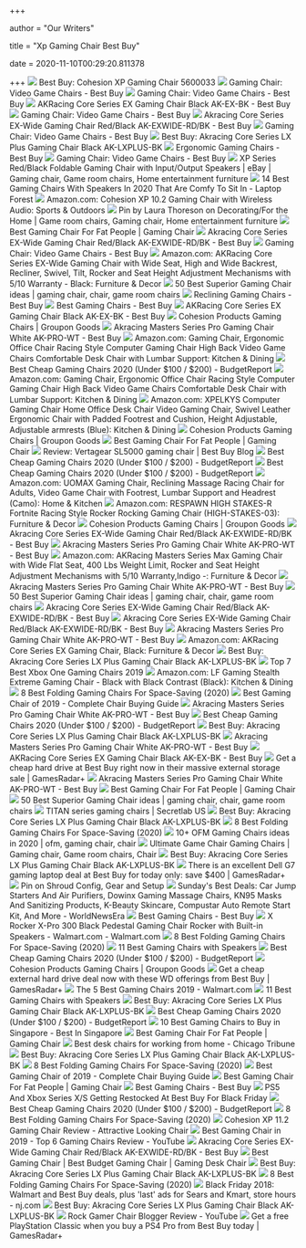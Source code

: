 +++
        
author = "Our Writers"
        
title = "Xp Gaming Chair Best Buy"
        
date = 2020-11-10T00:29:20.811378
        
+++
[ ![](https://pisces.bbystatic.com/image2/BestBuy_US/images/products/1033/1033518_ra.jpg)](https://pisces.bbystatic.com/image2/BestBuy_US/images/products/1033/1033518_ra.jpg) Best Buy: Cohesion XP Gaming Chair 5600033
[ ![](https://pisces.bbystatic.com/image2/BestBuy_US/Gallery/flex_Under-250-gaming-chair-EVN-173666-0415-der-149982.jpg;maxHeight=920;maxWidth=920)](https://pisces.bbystatic.com/image2/BestBuy_US/Gallery/flex_Under-250-gaming-chair-EVN-173666-0415-der-149982.jpg;maxHeight=920;maxWidth=920) Gaming Chair: Video Game Chairs - Best Buy
[ ![](https://pisces.bbystatic.com/image2/BestBuy_US/Gallery/flex_Weight-gaming-chair-EVN-173666-0415-der-149981.jpg;maxHeight=920;maxWidth=920)](https://pisces.bbystatic.com/image2/BestBuy_US/Gallery/flex_Weight-gaming-chair-EVN-173666-0415-der-149981.jpg;maxHeight=920;maxWidth=920) Gaming Chair: Video Game Chairs - Best Buy
[ ![](https://pisces.bbystatic.com/image2/BestBuy_US/images/products/6215/6215633_sd.jpg)](https://pisces.bbystatic.com/image2/BestBuy_US/images/products/6215/6215633_sd.jpg) AKRacing Core Series EX Gaming Chair Black AK-EX-BK - Best Buy
[ ![](https://pisces.bbystatic.com/image2/BestBuy_US/images/products/6180/6180855_sd.jpg;maxHeight=200;maxWidth=300)](https://pisces.bbystatic.com/image2/BestBuy_US/images/products/6180/6180855_sd.jpg;maxHeight=200;maxWidth=300) Gaming Chair: Video Game Chairs - Best Buy
[ ![](https://pisces.bbystatic.com/image2/BestBuy_US/images/products/6215/6215616_sd.jpg;maxHeight=640;maxWidth=550)](https://pisces.bbystatic.com/image2/BestBuy_US/images/products/6215/6215616_sd.jpg;maxHeight=640;maxWidth=550) Akracing Core Series EX-Wide Gaming Chair Red/Black AK-EXWIDE-RD/BK - Best  Buy
[ ![](https://pisces.bbystatic.com/image2/BestBuy_US/images/products/6215/6215622_sd.jpg;maxHeight=200;maxWidth=300)](https://pisces.bbystatic.com/image2/BestBuy_US/images/products/6215/6215622_sd.jpg;maxHeight=200;maxWidth=300) Gaming Chair: Video Game Chairs - Best Buy
[ ![](https://pisces.bbystatic.com/image2/BestBuy_US/images/products/6391/6391088cv28d.jpg)](https://pisces.bbystatic.com/image2/BestBuy_US/images/products/6391/6391088cv28d.jpg) Best Buy: Akracing Core Series LX Plus Gaming Chair Black AK-LXPLUS-BK
[ ![](https://pisces.bbystatic.com/image2/BestBuy_US/images/products/6328/6328698_sd.jpg;maxHeight=250;maxWidth=380)](https://pisces.bbystatic.com/image2/BestBuy_US/images/products/6328/6328698_sd.jpg;maxHeight=250;maxWidth=380) Ergonomic Gaming Chairs - Best Buy
[ ![](https://pisces.bbystatic.com/image2/BestBuy_US/images/products/6347/6347749_sd.jpg;maxHeight=200;maxWidth=300)](https://pisces.bbystatic.com/image2/BestBuy_US/images/products/6347/6347749_sd.jpg;maxHeight=200;maxWidth=300) Gaming Chair: Video Game Chairs - Best Buy
[ ![](https://i.pinimg.com/originals/18/7e/56/187e562a012ff25563398a008497a951.jpg)](https://i.pinimg.com/originals/18/7e/56/187e562a012ff25563398a008497a951.jpg) XP Series Red/Black Foldable Gaming Chair with Input/Output Speakers | eBay  | Gaming chair, Game room chairs, Home entertainment furniture
[ ![](https://www.laptopforest.com/wp-content/uploads/2018/01/Cohesion-XP-11.2-Gaming-Chair-Ottoman-With-Wireless-Audio-speakers-under-300-dollars-300x247.jpg)](https://www.laptopforest.com/wp-content/uploads/2018/01/Cohesion-XP-11.2-Gaming-Chair-Ottoman-With-Wireless-Audio-speakers-under-300-dollars-300x247.jpg) 14 Best Gaming Chairs With Speakers In 2020 That Are Comfy To Sit In -  Laptop Forest
[ ![](https://images-na.ssl-images-amazon.com/images/I/81LYUEyrwML._AC_SX425_.jpg)](https://images-na.ssl-images-amazon.com/images/I/81LYUEyrwML._AC_SX425_.jpg) Amazon.com: Cohesion XP 10.2 Gaming Chair with Wireless Audio: Sports &  Outdoors
[ ![](https://i.pinimg.com/originals/0b/af/9c/0baf9c077b28ba0f9a99f717a8c5881e.jpg)](https://i.pinimg.com/originals/0b/af/9c/0baf9c077b28ba0f9a99f717a8c5881e.jpg) Pin by Laura Thoreson on Decorating/For the Home | Game room chairs, Gaming  chair, Home entertainment furniture
[ ![](https://gamingdemons.com/wp-content/uploads/2018/04/Ficmax-Ergonomic-High-back-Large-Size-Office-Desk-Chair-Swivel-Black-PC-Gaming-Chair-with-Lumbar-Massage-Support-and-Retractible-Footrest.jpg)](https://gamingdemons.com/wp-content/uploads/2018/04/Ficmax-Ergonomic-High-back-Large-Size-Office-Desk-Chair-Swivel-Black-PC-Gaming-Chair-with-Lumbar-Massage-Support-and-Retractible-Footrest.jpg) Best Gaming Chair For Fat People | Gaming Chair
[ ![](https://pisces.bbystatic.com/image2/BestBuy_US/images/products/6215/6215616_sd.jpg)](https://pisces.bbystatic.com/image2/BestBuy_US/images/products/6215/6215616_sd.jpg) Akracing Core Series EX-Wide Gaming Chair Red/Black AK-EXWIDE-RD/BK - Best  Buy
[ ![](https://pisces.bbystatic.com/image2/BestBuy_US/images/products/6388/6388413_sd.jpg;maxHeight=200;maxWidth=300)](https://pisces.bbystatic.com/image2/BestBuy_US/images/products/6388/6388413_sd.jpg;maxHeight=200;maxWidth=300) Gaming Chair: Video Game Chairs - Best Buy
[ ![](https://images-na.ssl-images-amazon.com/images/I/51uuk-Eb2wL._AC_SX522_.jpg)](https://images-na.ssl-images-amazon.com/images/I/51uuk-Eb2wL._AC_SX522_.jpg) Amazon.com: AKRacing Core Series EX-Wide Gaming Chair with Wide Seat, High  and Wide Backrest, Recliner, Swivel, Tilt, Rocker and Seat Height  Adjustment Mechanisms with 5/10 Warranty - Black: Furniture & Decor
[ ![](https://i.pinimg.com/236x/6b/8d/54/6b8d54510ab9854f8ee73926ffa732a3--buy-computer-gaming-computer.jpg)](https://i.pinimg.com/236x/6b/8d/54/6b8d54510ab9854f8ee73926ffa732a3--buy-computer-gaming-computer.jpg) 50 Best Superior Gaming Chair ideas | gaming chair, chair, game room chairs
[ ![](https://pisces.bbystatic.com/image2/BestBuy_US/images/products/6110/6110779_sa.jpg;maxHeight=200;maxWidth=300)](https://pisces.bbystatic.com/image2/BestBuy_US/images/products/6110/6110779_sa.jpg;maxHeight=200;maxWidth=300) Reclining Gaming Chairs - Best Buy
[ ![](https://pisces.bbystatic.com/image2/BestBuy_US/images/products/6336/6336760_sd.jpg;maxHeight=250;maxWidth=380)](https://pisces.bbystatic.com/image2/BestBuy_US/images/products/6336/6336760_sd.jpg;maxHeight=250;maxWidth=380) Best Gaming Chairs - Best Buy
[ ![](https://pisces.bbystatic.com/image2/BestBuy_US/images/products/6215/6215633_rd.jpg)](https://pisces.bbystatic.com/image2/BestBuy_US/images/products/6215/6215633_rd.jpg) AKRacing Core Series EX Gaming Chair Black AK-EX-BK - Best Buy
[ ![](https://img.grouponcdn.com/deal/4TrorEKR4RDLWiceZDX5/EL-960x582/v1/sc600x600.jpg)](https://img.grouponcdn.com/deal/4TrorEKR4RDLWiceZDX5/EL-960x582/v1/sc600x600.jpg) Cohesion Products Gaming Chairs | Groupon Goods
[ ![](https://pisces.bbystatic.com/image2/BestBuy_US/images/products/6215/6215621_sd.jpg)](https://pisces.bbystatic.com/image2/BestBuy_US/images/products/6215/6215621_sd.jpg) Akracing Masters Series Pro Gaming Chair White AK-PRO-WT - Best Buy
[ ![](https://images-na.ssl-images-amazon.com/images/I/61U6ceBHQQL._AC_SY679_.jpg)](https://images-na.ssl-images-amazon.com/images/I/61U6ceBHQQL._AC_SY679_.jpg) Amazon.com: Gaming Chair, Ergonomic Office Chair Racing Style Computer Gaming  Chair High Back Video Game Chairs Comfortable Desk Chair with Lumbar  Support: Kitchen & Dining
[ ![](https://budgetreport.com/wp-content/uploads/2018/09/top-pc-gaming-chairs-2017-min.jpg)](https://budgetreport.com/wp-content/uploads/2018/09/top-pc-gaming-chairs-2017-min.jpg) Best Cheap Gaming Chairs 2020 (Under $100 / $200) - BudgetReport
[ ![](https://images-na.ssl-images-amazon.com/images/I/61SWEUhk0NL._AC_SL1500_.jpg)](https://images-na.ssl-images-amazon.com/images/I/61SWEUhk0NL._AC_SL1500_.jpg) Amazon.com: Gaming Chair, Ergonomic Office Chair Racing Style Computer Gaming  Chair High Back Video Game Chairs Comfortable Desk Chair with Lumbar  Support: Kitchen & Dining
[ ![](https://images-na.ssl-images-amazon.com/images/I/81cdt4ntveL._AC_SL1500_.jpg)](https://images-na.ssl-images-amazon.com/images/I/81cdt4ntveL._AC_SL1500_.jpg) Amazon.com: XPELKYS Computer Gaming Chair Home Office Desk Chair Video Gaming  Chair, Swivel Leather Ergonomic Chair with Padded Footrest and Cushion,  Height Adjustable, Adjustable armrests (Blue): Kitchen & Dining
[ ![](https://img.grouponcdn.com/deal/oWTwYSeiLjoZ34prjfsE/LF-960x582/v1/sc600x600.jpg)](https://img.grouponcdn.com/deal/oWTwYSeiLjoZ34prjfsE/LF-960x582/v1/sc600x600.jpg) Cohesion Products Gaming Chairs | Groupon Goods
[ ![](https://lh3.googleusercontent.com/proxy/yCxR-_ms1OotH_301A-Oa-q008JkYEOJzvMx6NmaOWlI5ntck2MWHlt7NxyCskk2Dzkn-nrY0FZeYZg8a8NIkwm87SckWmXFiJsF_ituoIwBHVFV-pkPc_Kszx4syaQzdOwLMdHgOhe9oNk=w1200-h630-p-k-no-nu)](https://lh3.googleusercontent.com/proxy/yCxR-_ms1OotH_301A-Oa-q008JkYEOJzvMx6NmaOWlI5ntck2MWHlt7NxyCskk2Dzkn-nrY0FZeYZg8a8NIkwm87SckWmXFiJsF_ituoIwBHVFV-pkPc_Kszx4syaQzdOwLMdHgOhe9oNk=w1200-h630-p-k-no-nu) Best Gaming Chair For Fat People | Gaming Chair
[ ![](https://blog.bestbuy.ca/wp-content/uploads/2017/11/IMG_3578.jpg)](https://blog.bestbuy.ca/wp-content/uploads/2017/11/IMG_3578.jpg) Review: Vertagear SL5000 gaming chair | Best Buy Blog
[ ![](https://budgetreport.com/wp-content/uploads/2018/09/61PYvzjGgOL._SL1500_.jpg)](https://budgetreport.com/wp-content/uploads/2018/09/61PYvzjGgOL._SL1500_.jpg) Best Cheap Gaming Chairs 2020 (Under $100 / $200) - BudgetReport
[ ![](https://budgetreport.com/wp-content/uploads/2018/09/61dVvAWkXeL._SL1000_.jpg)](https://budgetreport.com/wp-content/uploads/2018/09/61dVvAWkXeL._SL1000_.jpg) Best Cheap Gaming Chairs 2020 (Under $100 / $200) - BudgetReport
[ ![](https://images-na.ssl-images-amazon.com/images/I/61ugLxpGegL._AC_SL1200_.jpg)](https://images-na.ssl-images-amazon.com/images/I/61ugLxpGegL._AC_SL1200_.jpg) Amazon.com: UOMAX Gaming Chair, Reclining Massage Racing Chair for Adults,  Video Game Chair with Footrest, Lumbar Support and Headrest (Camo): Home &  Kitchen
[ ![](https://images-na.ssl-images-amazon.com/images/I/81debTYxP-L._AC_SX522_.jpg)](https://images-na.ssl-images-amazon.com/images/I/81debTYxP-L._AC_SX522_.jpg) Amazon.com: RESPAWN HIGH STAKES-R Fortnite Racing Style Rocker Rocking Gaming  Chair (HIGH-STAKES-03): Furniture & Decor
[ ![](https://img.grouponcdn.com/deal/qXX9fxr4mspEvQKwnDcg/wY-960x582/v1/c700x420.jpg)](https://img.grouponcdn.com/deal/qXX9fxr4mspEvQKwnDcg/wY-960x582/v1/c700x420.jpg) Cohesion Products Gaming Chairs | Groupon Goods
[ ![](https://pisces.bbystatic.com/image2/BestBuy_US/images/products/6215/6215616cv13d.jpg)](https://pisces.bbystatic.com/image2/BestBuy_US/images/products/6215/6215616cv13d.jpg) Akracing Core Series EX-Wide Gaming Chair Red/Black AK-EXWIDE-RD/BK - Best  Buy
[ ![](https://pisces.bbystatic.com/image2/BestBuy_US/images/products/6215/6215621ld.jpg)](https://pisces.bbystatic.com/image2/BestBuy_US/images/products/6215/6215621ld.jpg) Akracing Masters Series Pro Gaming Chair White AK-PRO-WT - Best Buy
[ ![](https://images-na.ssl-images-amazon.com/images/I/514FVC%2BIWqL._AC_SX522_.jpg)](https://images-na.ssl-images-amazon.com/images/I/514FVC%2BIWqL._AC_SX522_.jpg) Amazon.com: AKRacing Masters Series Max Gaming Chair with Wide Flat Seat,  400 Lbs Weight Limit, Rocker and Seat Height Adjustment Mechanisms with  5/10 Warranty,Indigo -: Furniture & Decor
[ ![](https://pisces.bbystatic.com/image2/BestBuy_US/images/products/6215/6215621_rd.jpg)](https://pisces.bbystatic.com/image2/BestBuy_US/images/products/6215/6215621_rd.jpg) Akracing Masters Series Pro Gaming Chair White AK-PRO-WT - Best Buy
[ ![](https://i.pinimg.com/236x/9c/95/0f/9c950f263dbae18021d0ed6717dab716--best-chairs-gaming-chair.jpg)](https://i.pinimg.com/236x/9c/95/0f/9c950f263dbae18021d0ed6717dab716--best-chairs-gaming-chair.jpg) 50 Best Superior Gaming Chair ideas | gaming chair, chair, game room chairs
[ ![](https://pisces.bbystatic.com/image2/BestBuy_US/images/products/6215/6215616cv15d.jpg)](https://pisces.bbystatic.com/image2/BestBuy_US/images/products/6215/6215616cv15d.jpg) Akracing Core Series EX-Wide Gaming Chair Red/Black AK-EXWIDE-RD/BK - Best  Buy
[ ![](https://pisces.bbystatic.com/image2/BestBuy_US/images/products/6215/6215616cv11d.jpg)](https://pisces.bbystatic.com/image2/BestBuy_US/images/products/6215/6215616cv11d.jpg) Akracing Core Series EX-Wide Gaming Chair Red/Black AK-EXWIDE-RD/BK - Best  Buy
[ ![](https://pisces.bbystatic.com/image2/BestBuy_US/images/products/6215/6215621cv14d.jpg)](https://pisces.bbystatic.com/image2/BestBuy_US/images/products/6215/6215621cv14d.jpg) Akracing Masters Series Pro Gaming Chair White AK-PRO-WT - Best Buy
[ ![](https://images-na.ssl-images-amazon.com/images/I/81rFTQG8pKL._AC_SY550_.jpg)](https://images-na.ssl-images-amazon.com/images/I/81rFTQG8pKL._AC_SY550_.jpg) Amazon.com: AKRacing Core Series EX Gaming Chair, Black: Furniture & Decor
[ ![](https://pisces.bbystatic.com/image2/BestBuy_US/images/products/6391/6391088_rd.jpg)](https://pisces.bbystatic.com/image2/BestBuy_US/images/products/6391/6391088_rd.jpg) Best Buy: Akracing Core Series LX Plus Gaming Chair Black AK-LXPLUS-BK
[ ![](https://hddmag.com/wp-content/uploads/2017/06/Xbox-one-Gaming-Chairs.jpg)](https://hddmag.com/wp-content/uploads/2017/06/Xbox-one-Gaming-Chairs.jpg) Top 7 Best Xbox One Gaming Chairs 2019
[ ![](https://images-na.ssl-images-amazon.com/images/I/81gee0JcLRL._AC_SL1500_.jpg)](https://images-na.ssl-images-amazon.com/images/I/81gee0JcLRL._AC_SL1500_.jpg) Amazon.com: LF Gaming Stealth Extreme Gaming Chair - Black with Black  Contrast (Black): Kitchen & Dining
[ ![](https://gamingchairshunter.com/wp-content/uploads/xp-1-cohesion-simple-gaming-chair-you-can-put-in-your-closet-and-save-space.jpg)](https://gamingchairshunter.com/wp-content/uploads/xp-1-cohesion-simple-gaming-chair-you-can-put-in-your-closet-and-save-space.jpg) 8 Best Folding Gaming Chairs For Space-Saving (2020)
[ ![](https://i0.wp.com/www.inknik.com/wp-content/uploads/2018/09/Best-Gaming-Chiar.jpg?resize=752%2C440&ssl=1)](https://i0.wp.com/www.inknik.com/wp-content/uploads/2018/09/Best-Gaming-Chiar.jpg?resize=752%2C440&ssl=1) Best Gaming Chair of 2019 - Complete Chair Buying Guide
[ ![](https://pisces.bbystatic.com/image2/BestBuy_US/images/products/6215/6215621cv11d.jpg)](https://pisces.bbystatic.com/image2/BestBuy_US/images/products/6215/6215621cv11d.jpg) Akracing Masters Series Pro Gaming Chair White AK-PRO-WT - Best Buy
[ ![](https://budgetreport.com/wp-content/uploads/2018/09/61MgGK0ArmL._SL1010_.jpg)](https://budgetreport.com/wp-content/uploads/2018/09/61MgGK0ArmL._SL1010_.jpg) Best Cheap Gaming Chairs 2020 (Under $100 / $200) - BudgetReport
[ ![](https://pisces.bbystatic.com/image2/BestBuy_US/images/products/6391/6391088cv12d.jpg)](https://pisces.bbystatic.com/image2/BestBuy_US/images/products/6391/6391088cv12d.jpg) Best Buy: Akracing Core Series LX Plus Gaming Chair Black AK-LXPLUS-BK
[ ![](https://pisces.bbystatic.com/image2/BestBuy_US/images/products/6215/6215621cv15d.jpg)](https://pisces.bbystatic.com/image2/BestBuy_US/images/products/6215/6215621cv15d.jpg) Akracing Masters Series Pro Gaming Chair White AK-PRO-WT - Best Buy
[ ![](https://pisces.bbystatic.com/image2/BestBuy_US/images/products/6215/6215633cv17d.jpg)](https://pisces.bbystatic.com/image2/BestBuy_US/images/products/6215/6215633cv17d.jpg) AKRacing Core Series EX Gaming Chair Black AK-EX-BK - Best Buy
[ ![](https://cdn.mos.cms.futurecdn.net/ApWA9cDn7q6KZsDHcMSnLj.jpg)](https://cdn.mos.cms.futurecdn.net/ApWA9cDn7q6KZsDHcMSnLj.jpg) Get a cheap hard drive at Best Buy right now in their massive external  storage sale | GamesRadar+
[ ![](https://pisces.bbystatic.com/image2/BestBuy_US/images/products/6215/6215621cv17d.jpg)](https://pisces.bbystatic.com/image2/BestBuy_US/images/products/6215/6215621cv17d.jpg) Akracing Masters Series Pro Gaming Chair White AK-PRO-WT - Best Buy
[ ![](http://review10s.com/wp-content/uploads/2018/02/homall-executive-swivel-leather-racing-style-high-back-gaming-chair.jpg)](http://review10s.com/wp-content/uploads/2018/02/homall-executive-swivel-leather-racing-style-high-back-gaming-chair.jpg) Best Gaming Chair For Fat People | Gaming Chair
[ ![](https://i.pinimg.com/236x/ed/36/04/ed3604f4196f39cfff9a0c9db35b52ec--gaming-computer-gaming-chair.jpg)](https://i.pinimg.com/236x/ed/36/04/ed3604f4196f39cfff9a0c9db35b52ec--gaming-computer-gaming-chair.jpg) 50 Best Superior Gaming Chair ideas | gaming chair, chair, game room chairs
[ ![](https://cdn.shopify.com/s/files/1/1640/2231/files/turntable_2020_TT_pu_stealth_2-min.jpg?v=9843528053165830621)](https://cdn.shopify.com/s/files/1/1640/2231/files/turntable_2020_TT_pu_stealth_2-min.jpg?v=9843528053165830621) TITAN series gaming chairs | Secretlab US
[ ![](https://pisces.bbystatic.com/image2/BestBuy_US/images/products/6391/6391088cv35d.jpg)](https://pisces.bbystatic.com/image2/BestBuy_US/images/products/6391/6391088cv35d.jpg) Best Buy: Akracing Core Series LX Plus Gaming Chair Black AK-LXPLUS-BK
[ ![](https://gamingchairshunter.com/wp-content/uploads/X-Rocker-V-Rocker-5130301-SE-folding-gaming-chair-review.jpg)](https://gamingchairshunter.com/wp-content/uploads/X-Rocker-V-Rocker-5130301-SE-folding-gaming-chair-review.jpg) 8 Best Folding Gaming Chairs For Space-Saving (2020)
[ ![](https://i.pinimg.com/236x/76/8b/ce/768bcea91bb97977cd35d412780cd33b.jpg)](https://i.pinimg.com/236x/76/8b/ce/768bcea91bb97977cd35d412780cd33b.jpg) 10+ OFM Gaming Chairs ideas in 2020 | ofm, gaming chair, chair
[ ![](https://i.pinimg.com/originals/97/fe/17/97fe177af11881895b5ac58b0602a736.jpg)](https://i.pinimg.com/originals/97/fe/17/97fe177af11881895b5ac58b0602a736.jpg) Ultimate Game Chair Gaming Chairs | Gaming chair, Game room chairs, Chair
[ ![](https://pisces.bbystatic.com/image2/BestBuy_US/images/products/6391/6391088cv40d.jpg)](https://pisces.bbystatic.com/image2/BestBuy_US/images/products/6391/6391088cv40d.jpg) Best Buy: Akracing Core Series LX Plus Gaming Chair Black AK-LXPLUS-BK
[ ![](https://cdn.mos.cms.futurecdn.net/UT3kaa5Zis25KerTzi9yjj.jpg)](https://cdn.mos.cms.futurecdn.net/UT3kaa5Zis25KerTzi9yjj.jpg) There is an excellent Dell G7 gaming laptop deal at Best Buy for today  only: save $400 | GamesRadar+
[ ![](https://i.pinimg.com/474x/20/29/fb/2029fb416e1982e8e7e26fc1a77b96d7.jpg)](https://i.pinimg.com/474x/20/29/fb/2029fb416e1982e8e7e26fc1a77b96d7.jpg) Pin on Shroud Config, Gear and Setup
[ ![](https://i.kinja-img.com/gawker-media/image/upload/c_fill,f_auto,fl_progressive,g_center,h_675,pg_1,q_80,w_1200/juuks3s3xzy07wyor0kj.jpg)](https://i.kinja-img.com/gawker-media/image/upload/c_fill,f_auto,fl_progressive,g_center,h_675,pg_1,q_80,w_1200/juuks3s3xzy07wyor0kj.jpg) Sunday's Best Deals: Car Jump Starters And Air Purifiers, Dowinx Gaming  Massage Chairs, KN95 Masks And Sanitizing Products, K-Beauty Skincare,  Compustar Auto Remote Start Kit, And More - WorldNewsEra
[ ![](https://pisces.bbystatic.com/image2/BestBuy_US/images/products/6415/6415287_sd.jpg;maxHeight=250;maxWidth=380)](https://pisces.bbystatic.com/image2/BestBuy_US/images/products/6415/6415287_sd.jpg;maxHeight=250;maxWidth=380) Best Gaming Chairs - Best Buy
[ ![](https://i5.walmartimages.com/asr/e9a514cb-3a64-40ff-8ddf-2b39497160c3_1.aa839ceae3ab602481b8f536b44fb36f.jpeg)](https://i5.walmartimages.com/asr/e9a514cb-3a64-40ff-8ddf-2b39497160c3_1.aa839ceae3ab602481b8f536b44fb36f.jpeg) X Rocker X-Pro 300 Black Pedestal Gaming Chair Rocker with Built-in  Speakers - Walmart.com - Walmart.com
[ ![](https://gamingchairshunter.com/wp-content/uploads/Floor-Gaming-Chair-Adjustable-7-Position-Swivel-Chair-Folding-Sofa-Lounger.jpg)](https://gamingchairshunter.com/wp-content/uploads/Floor-Gaming-Chair-Adjustable-7-Position-Swivel-Chair-Folding-Sofa-Lounger.jpg) 8 Best Folding Gaming Chairs For Space-Saving (2020)
[ ![](https://gamingchairexpert.com/wp-content/uploads/2020/01/gtracing.jpg)](https://gamingchairexpert.com/wp-content/uploads/2020/01/gtracing.jpg) 11 Best Gaming Chairs with Speakers
[ ![](https://budgetreport.com/wp-content/uploads/2018/09/61aF6KHhmhL._SL1200_.jpg)](https://budgetreport.com/wp-content/uploads/2018/09/61aF6KHhmhL._SL1200_.jpg) Best Cheap Gaming Chairs 2020 (Under $100 / $200) - BudgetReport
[ ![](https://img.grouponcdn.com/deal/8Qgihu4e2zfpo7dsuabX/aK-960x582/v1/c700x420.jpg)](https://img.grouponcdn.com/deal/8Qgihu4e2zfpo7dsuabX/aK-960x582/v1/c700x420.jpg) Cohesion Products Gaming Chairs | Groupon Goods
[ ![](https://cdn.mos.cms.futurecdn.net/vJWdYey83AFsyxytrMYof.jpg)](https://cdn.mos.cms.futurecdn.net/vJWdYey83AFsyxytrMYof.jpg) Get a cheap external hard drive deal now with these WD offerings from Best  Buy | GamesRadar+
[ ![](https://i5.walmartimages.com/dfw/4ff9c6c9-11c6/k2-_8866fa9f-ee0b-4735-9f61-76333a51d677.v1.jpg)](https://i5.walmartimages.com/dfw/4ff9c6c9-11c6/k2-_8866fa9f-ee0b-4735-9f61-76333a51d677.v1.jpg) The 5 Best Gaming Chairs 2019 - Walmart.com
[ ![](https://gamingchairexpert.com/wp-content/uploads/2020/01/gaming-chair-footrest-massage.jpg)](https://gamingchairexpert.com/wp-content/uploads/2020/01/gaming-chair-footrest-massage.jpg) 11 Best Gaming Chairs with Speakers
[ ![](https://pisces.bbystatic.com/image2/BestBuy_US/images/products/6391/6391088cv27d.jpg)](https://pisces.bbystatic.com/image2/BestBuy_US/images/products/6391/6391088cv27d.jpg) Best Buy: Akracing Core Series LX Plus Gaming Chair Black AK-LXPLUS-BK
[ ![](https://budgetreport.com/wp-content/uploads/2018/09/71FTutnzDL._SL1500_.jpg)](https://budgetreport.com/wp-content/uploads/2018/09/71FTutnzDL._SL1500_.jpg) Best Cheap Gaming Chairs 2020 (Under $100 / $200) - BudgetReport
[ ![](https://bestinsingapore.com/wp-content/uploads/2020/06/image-35-1024x436.png)](https://bestinsingapore.com/wp-content/uploads/2020/06/image-35-1024x436.png) 10 Best Gaming Chairs to Buy in Singapore - Best In Singapore
[ ![](https://i1.wp.com/reviewnetwork.com/wp-content/uploads/2017/04/best-gaming-chair-fat-guys-2.jpg?resize=300%2C300)](https://i1.wp.com/reviewnetwork.com/wp-content/uploads/2017/04/best-gaming-chair-fat-guys-2.jpg?resize=300%2C300) Best Gaming Chair For Fat People | Gaming Chair
[ ![](https://www.chicagotribune.com/resizer/38eTKGYgdG1IWVMMSjjoc3r_OPc=/1200x0/top/arc-anglerfish-arc2-prod-tronc.s3.amazonaws.com/public/H745AOXIVFHCFEYJKZH2TJL23Q.jpg)](https://www.chicagotribune.com/resizer/38eTKGYgdG1IWVMMSjjoc3r_OPc=/1200x0/top/arc-anglerfish-arc2-prod-tronc.s3.amazonaws.com/public/H745AOXIVFHCFEYJKZH2TJL23Q.jpg) Best desk chairs for working from home - Chicago Tribune
[ ![](https://pisces.bbystatic.com/image2/BestBuy_US/images/products/6391/6391088cv32d.jpg)](https://pisces.bbystatic.com/image2/BestBuy_US/images/products/6391/6391088cv32d.jpg) Best Buy: Akracing Core Series LX Plus Gaming Chair Black AK-LXPLUS-BK
[ ![](https://gamingchairshunter.com/wp-content/uploads/best-foldable-gaming-chair-reviews.jpg)](https://gamingchairshunter.com/wp-content/uploads/best-foldable-gaming-chair-reviews.jpg) 8 Best Folding Gaming Chairs For Space-Saving (2020)
[ ![](https://i2.wp.com/www.inknik.com/wp-content/uploads/2018/09/X-Rocker-51396-Pro.jpg?resize=274%2C300&ssl=1)](https://i2.wp.com/www.inknik.com/wp-content/uploads/2018/09/X-Rocker-51396-Pro.jpg?resize=274%2C300&ssl=1) Best Gaming Chair of 2019 - Complete Chair Buying Guide
[ ![](http://butoni.co/wp-content/uploads/2019/01/best-computer-chair-for-fat-person-office-very-heavy-big-man-images-about-chairs-large-size-of-overweight-swee.jpg)](http://butoni.co/wp-content/uploads/2019/01/best-computer-chair-for-fat-person-office-very-heavy-big-man-images-about-chairs-large-size-of-overweight-swee.jpg) Best Gaming Chair For Fat People | Gaming Chair
[ ![](https://pisces.bbystatic.com/image2/BestBuy_US/images/products/6075/6075216_sd.jpg;maxHeight=250;maxWidth=380)](https://pisces.bbystatic.com/image2/BestBuy_US/images/products/6075/6075216_sd.jpg;maxHeight=250;maxWidth=380) Best Gaming Chairs - Best Buy
[ ![](https://static3.srcdn.com/wordpress/wp-content/uploads/2020/10/PS5-Xbox-Series-X-and-Best-Buy.jpg)](https://static3.srcdn.com/wordpress/wp-content/uploads/2020/10/PS5-Xbox-Series-X-and-Best-Buy.jpg) PS5 And Xbox Series X/S Getting Restocked At Best Buy For Black Friday
[ ![](https://budgetreport.com/wp-content/uploads/2018/09/81PF5lBRNL._SL1500_.jpg)](https://budgetreport.com/wp-content/uploads/2018/09/81PF5lBRNL._SL1500_.jpg) Best Cheap Gaming Chairs 2020 (Under $100 / $200) - BudgetReport
[ ![](https://gamingchairshunter.com/wp-content/uploads/NNEWVANTE-foldable-chair-in-blue.jpg)](https://gamingchairshunter.com/wp-content/uploads/NNEWVANTE-foldable-chair-in-blue.jpg) 8 Best Folding Gaming Chairs For Space-Saving (2020)
[ ![](https://www.cmoki.com/wp-content/uploads/2014/11/buy-cheap-Cohesion-XP-11.2-Gaming-Chair.jpg)](https://www.cmoki.com/wp-content/uploads/2014/11/buy-cheap-Cohesion-XP-11.2-Gaming-Chair.jpg) Cohesion XP 11.2 Gaming Chair Review - Attractive Looking Chair
[ ![](https://i.ytimg.com/vi/veo_MKbnxf4/maxresdefault.jpg)](https://i.ytimg.com/vi/veo_MKbnxf4/maxresdefault.jpg) Best Gaming Chair in 2019 - Top 6 Gaming Chairs Review - YouTube
[ ![](https://pisces.bbystatic.com/image2/BestBuy_US/images/products/6215/6215616cv16d.jpg)](https://pisces.bbystatic.com/image2/BestBuy_US/images/products/6215/6215616cv16d.jpg) Akracing Core Series EX-Wide Gaming Chair Red/Black AK-EXWIDE-RD/BK - Best  Buy
[ ![](https://rebargroup.org/wp-content/uploads/2018/07/Cohesion-XP-Gaming-Chair-Audio-1.jpeg)](https://rebargroup.org/wp-content/uploads/2018/07/Cohesion-XP-Gaming-Chair-Audio-1.jpeg) Best Gaming Chair | Best Budget Gaming Chair | Gaming Desk Chair
[ ![](https://pisces.bbystatic.com/image2/BestBuy_US/images/products/6391/6391088cv34d.jpg)](https://pisces.bbystatic.com/image2/BestBuy_US/images/products/6391/6391088cv34d.jpg) Best Buy: Akracing Core Series LX Plus Gaming Chair Black AK-LXPLUS-BK
[ ![](https://gamingchairshunter.com/wp-content/uploads/birdrock-home-foldable-gaming-chair-in-blue-color.jpg)](https://gamingchairshunter.com/wp-content/uploads/birdrock-home-foldable-gaming-chair-in-blue-color.jpg) 8 Best Folding Gaming Chairs For Space-Saving (2020)
[ ![](https://www.nj.com/resizer/vZaIw-L6pRPOP6yoNY0_J-uqNko=/1280x0/smart/advancelocal-adapter-image-uploads.s3.amazonaws.com/expo.advance.net/img/1e46096ac1/width2048/60c_blackfriday2018walmart.jpeg)](https://www.nj.com/resizer/vZaIw-L6pRPOP6yoNY0_J-uqNko=/1280x0/smart/advancelocal-adapter-image-uploads.s3.amazonaws.com/expo.advance.net/img/1e46096ac1/width2048/60c_blackfriday2018walmart.jpeg) Black Friday 2018: Walmart and Best Buy deals, plus 'last' ads for Sears  and Kmart, store hours - nj.com
[ ![](https://pisces.bbystatic.com/image2/BestBuy_US/images/products/6391/6391088cv18d.jpg)](https://pisces.bbystatic.com/image2/BestBuy_US/images/products/6391/6391088cv18d.jpg) Best Buy: Akracing Core Series LX Plus Gaming Chair Black AK-LXPLUS-BK
[ ![](https://i.ytimg.com/vi/JiRIgyYBofQ/maxresdefault.jpg)](https://i.ytimg.com/vi/JiRIgyYBofQ/maxresdefault.jpg) Rock Gamer Chair Blogger Review - YouTube
[ ![](https://cdn.mos.cms.futurecdn.net/Y54KoyMCwxYEVyD7ky9ryQ-320-80.jpg)](https://cdn.mos.cms.futurecdn.net/Y54KoyMCwxYEVyD7ky9ryQ-320-80.jpg) Get a free PlayStation Classic when you buy a PS4 Pro from Best Buy today |  GamesRadar+
